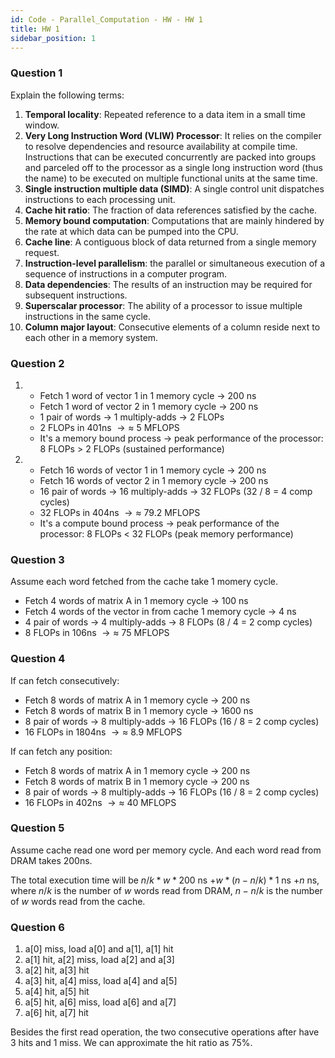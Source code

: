 ```yaml
---
id: Code - Parallel_Computation - HW - HW 1
title: HW 1
sidebar_position: 1
---
```


### Question 1

Explain the following terms:
1. **Temporal locality**: Repeated reference to a data item in a small time window.
2. **Very Long Instruction Word (VLIW) Processor**: It relies on the compiler to resolve dependencies and resource availability at compile time. Instructions that can be executed concurrently are packed into groups and parceled off to the processor as a single long instruction word (thus the name) to be executed on multiple functional units at the same time.
3. **Single instruction multiple data (SIMD)**: A single control unit dispatches instructions to each processing unit.
4. **Cache hit ratio**: The fraction of data references satisfied by the cache.
5. **Memory bound computation**: Computations that are mainly hindered by the rate at which data can be pumped into the CPU.
6. **Cache line**: A contiguous block of data returned from a single memory request.
7. **Instruction-level parallelism**: the parallel or simultaneous execution of a sequence of instructions in a computer program.
8. **Data dependencies**: The results of an instruction may be required for subsequent instructions.
9. **Superscalar processor**: The ability of a processor to issue multiple instructions in the same cycle.
10. **Column major layout**: Consecutive elements of a column reside next to each other in a memory system.

### Question 2

1. 
    - Fetch 1 word of vector 1 in 1 memory cycle $\rightarrow$ 200 ns
    - Fetch 1 word of vector 2 in 1 memory cycle $\rightarrow$ 200 ns
    - 1 pair of words $\rightarrow$ 1 multiply-adds $\rightarrow$ 2 FLOPs
    - 2 FLOPs in 401ns $\rightarrow \approx$ 5 MFLOPS
    - It's a memory bound process $\rightarrow$ peak performance of the processor: 8 FLOPs > 2 FLOPs (sustained performance)

2. 
    - Fetch 16 words of vector 1 in 1 memory cycle $\rightarrow$ 200 ns
    - Fetch 16 words of vector 2 in 1 memory cycle $\rightarrow$ 200 ns
    - 16 pair of words $\rightarrow$ 16 multiply-adds $\rightarrow$ 32 FLOPs (32 / 8 = 4 comp cycles)
    - 32 FLOPs in 404ns $\rightarrow \approx$ 79.2 MFLOPS
    - It's a compute bound process $\rightarrow$ peak performance of the processor: 8 FLOPs < 32 FLOPs (peak memory performance)

### Question 3

Assume each word fetched from the cache take 1 momery cycle.

- Fetch 4 words of matrix A in 1 memory cycle $\rightarrow$ 100 ns
- Fetch 4 words of the vector in from cache 1 memory cycle $\rightarrow$ 4 ns
- 4 pair of words $\rightarrow$ 4 multiply-adds $\rightarrow$ 8 FLOPs (8 / 4 = 2 comp cycles)
- 8 FLOPs in 106ns $\rightarrow \approx$ 75 MFLOPS

### Question 4

If can fetch consecutively:
- Fetch 8 words of matrix A in 1 memory cycle $\rightarrow$ 200 ns
- Fetch 8 words of matrix B in 1 memory cycle $\rightarrow$ 1600 ns
- 8 pair of words $\rightarrow$ 8 multiply-adds $\rightarrow$ 16 FLOPs (16 / 8 = 2 comp cycles)
- 16 FLOPs in 1804ns $\rightarrow \approx$ 8.9 MFLOPS

If can fetch any position:
- Fetch 8 words of matrix A in 1 memory cycle $\rightarrow$ 200 ns
- Fetch 8 words of matrix B in 1 memory cycle $\rightarrow$ 200 ns
- 8 pair of words $\rightarrow$ 8 multiply-adds $\rightarrow$ 16 FLOPs (16 / 8 = 2 comp cycles)
- 16 FLOPs in 402ns $\rightarrow \approx$ 40 MFLOPS

### Question 5

Assume cache read one word per memory cycle. And each word read from DRAM takes 200ns.

The total execution time will be $n / k * w * 200$ ns $+ w * (n − n/k) * 1$ ns $+ n$ ns, where $n/k$ is the number of $w$ words read from DRAM, $n − n/k$ is the number of $w$ words read from the cache.

### Question 6

1. a[0] miss, load a[0] and a[1], a[1] hit
2. a[1] hit, a[2] miss, load a[2] and a[3]
3. a[2] hit, a[3] hit
4. a[3] hit, a[4] miss, load a[4] and a[5]
5. a[4] hit, a[5] hit
6. a[5] hit, a[6] miss, load a[6] and a[7]
7. a[6] hit, a[7] hit

Besides the first read operation, the two consecutive operations after have 3 hits and 1 miss. We can approximate the hit ratio as 75%.
